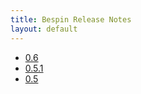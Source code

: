 ```yaml
---
title: Bespin Release Notes
layout: default
---
```


* [0.6](notes06.html)
* [0.5.1](notes051.html)
* [0.5](notes05.html)
